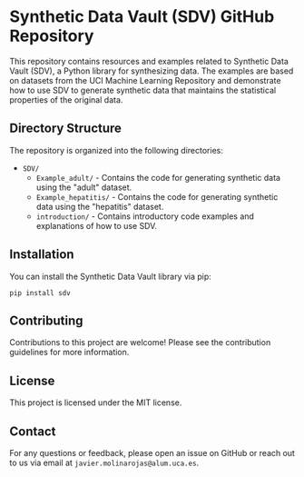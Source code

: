 <h1>Synthetic Data Vault (SDV) GitHub Repository</h1>
<p>This repository contains resources and examples related to <a node="[object Object]" class="MarkdownLink_linkifiedLink__KxC9G">Synthetic Data Vault</a> (SDV), a <a node="[object Object]" class="MarkdownLink_linkifiedLink__KxC9G">Python library</a> for synthesizing data. The examples are based on datasets from the <a node="[object Object]" class="MarkdownLink_linkifiedLink__KxC9G">UCI Machine Learning Repository</a> and demonstrate how to use SDV to generate <a node="[object Object]" class="MarkdownLink_linkifiedLink__KxC9G">synthetic data</a> that maintains the <a node="[object Object]" class="MarkdownLink_linkifiedLink__KxC9G">statistical properties</a> of the original data.</p>
<h2>Directory Structure</h2>
<p>The repository is organized into the following directories:</p>
<ul>
<li><code node="[object Object]">SDV/</code>
<ul>
<li><code node="[object Object]">Example_adult/</code> - Contains the code for generating synthetic data using the "adult" dataset.</li>
<li><code node="[object Object]">Example_hepatitis/</code> - Contains the code for generating synthetic data using the "hepatitis" dataset.</li>
<li><code node="[object Object]">introduction/</code> - Contains introductory code examples and explanations of how to use SDV.</li>
</ul>
</li>
</ul>
<h2>Installation</h2>
<p>You can install the <a node="[object Object]" class="MarkdownLink_linkifiedLink__KxC9G">Synthetic Data Vault library</a> via pip:</p>
<code class="MarkdownCodeBlock_codeTag__ipdCC" style="white-space: pre;"><span>pip install sdv
</span></code>
<h2>Contributing</h2>
<p>Contributions to this project are welcome! Please see the <a node="[object Object]" class="MarkdownLink_linkifiedLink__KxC9G">contribution guidelines</a> for more information.</p>
<h2>License</h2>
<p>This project is licensed under the MIT license.</p>
<h2>Contact</h2>
<p>For any questions or feedback, please open an issue on GitHub or reach out to us via email at <code node="[object Object]">javier.molinarojas@alum.uca.es</code>.</p>
